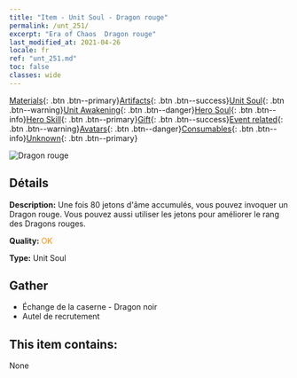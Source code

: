 ```yaml
---
title: "Item - Unit Soul - Dragon rouge"
permalink: /unt_251/
excerpt: "Era of Chaos  Dragon rouge"
last_modified_at: 2021-04-26
locale: fr
ref: "unt_251.md"
toc: false
classes: wide
---
```

 [Materials](/ItemsFR/){: .btn .btn--primary}[Artifacts](/ItemsFR/Artifacts/){: .btn .btn--success}[Unit Soul](/ItemsFR/UnitSoul/){: .btn .btn--warning}[Unit Awakening](/ItemsFR/UnitAwakening/){: .btn .btn--danger}[Hero Soul](/ItemsFR/HeroSoul/){: .btn .btn--info}[Hero Skill](/ItemsFR/HeroSkill/){: .btn .btn--primary}[Gift](/ItemsFR/Gift/){: .btn .btn--success}[Event related](/ItemsFR/Events/){: .btn .btn--warning}[Avatars](/ItemsFR/Avatars/){: .btn .btn--danger}[Consumables](/ItemsFR/Consumables/){: .btn .btn--info}[Unknown](/ItemsFR/Unknown/){: .btn .btn--primary}

 ![Dragon rouge](/images/u/ti_chilong.jpg)

## Détails
 **Description:** Une fois 80 jetons d'âme accumulés, vous pouvez invoquer un Dragon rouge. Vous pouvez aussi utiliser les jetons pour améliorer le rang des Dragons rouges.

 **Quality:** <span style="color: #FF8C00">OK</span>

 **Type:** Unit Soul

## Gather

*    Échange de la caserne - Dragon noir 
*    Autel de recrutement 

## This item contains:

  None

